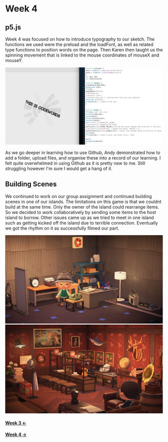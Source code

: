 # Week 4

## p5.js
Week 4 was focused on how to introduce typography to our sketch. The functions we used were the preload and the loadFont, as well as related type functions to position words on the page. Then Karen then taught us the spinning movement that is linked to the mouse coordinates of mouseX and mouseY.

<img src = "spinfade.JPG">

As we go deeper in learning how to use Github, Andy demonstrated how to add a folder, upload files, and organise these into a record of our learning. I felt quite overwhelmed in using Github as it is pretty new to me. Still struggling however I'm sure I would get a hang of it.

## Building Scenes
We continued to work on our group assignment and continued building scenes in one of our islands. The limitations on this game is that we couldnt build at the same time. Only the owner of the island could rearrange items. So we decided to work collaboratively by sending some items to the host island to borrow. Other issues came up as we tried to meet in one island such as getting kicked off the island due to terrible connection. Eventually we got the rhythm on it as successfully filmed our part.

<img src = "father.jpg">
<img src = "bar.jpg">


#### [Week 3 <-](https://github.com/natnathania/Codewords-2020/blob/master/Week%203/readme.md)
#### [Week 4 ->](https://github.com/natnathania/Codewords-2020/blob/master/Week%205/readme.md)
